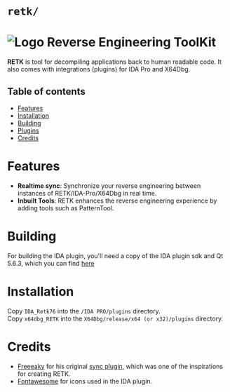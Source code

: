 # `retk/`
# ![Logo](https://i.imgur.com/W7tqzZg.png) **R**everse **E**ngineering **T**ool**K**it

**RETK** is tool for decompiling applications back to human readable code. 
It also comes with integrations (plugins) for IDA Pro and X64Dbg.

## Table of contents
- [Features](#features)
- [Installation](#installation)
- [Building](#building)
- [Plugins](#plugins)
- [Credits](#credits)

# Features

- **Realtime sync**: Synchronize your reverse engineering between instances of RETK/IDA-Pro/X64Dbg in real time.
- **Inbuilt Tools**: RETK enhances the reverse engineering experience by adding tools such as PatternTool.

# Building

For building the IDA plugin, you'll need a copy of the IDA plugin sdk and Qt 5.6.3, which you can find [here](https://download.qt.io/new_archive/qt/5.6/5.6.3/)

# Installation

Copy `IDA_Retk76` into the `/IDA PRO/plugins` directory. <br/>
Copy `x64dbg_RETK` into the `X64Dbg/release/x64 (or x32)/plugins` directory.

# Credits
* [Freeeaky](https://github.com/Freeeaky) for his original [sync plugin](https://github.com/Nomad-Group/IDASync), which was one of the inspirations for creating RETK.
* [Fontawesome](https://fontawesome.com) for icons used in the IDA plugin.
